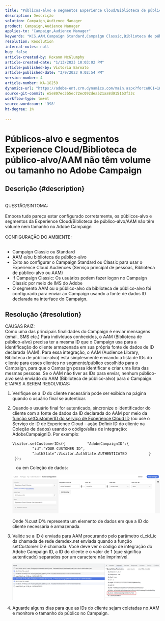 ```yaml
---
title: "Públicos-alvo e segmentos Experience Cloud/Biblioteca de público-alvo/AAM não têm volume ou tamanho no Adobe Campaign"
description: Descrição
solution: Campaign,Audience Manager
product: Campaign,Audience Manager
applies-to: "Campaign,Audience Manager"
keywords: "KCS,AAM,Campaign Standard,Campaign Classic,Biblioteca de público-alvo,Serviço principal de pessoas,Públicos-alvo Experience Cloud"
resolution: Resolution
internal-notes: null
bug: false
article-created-by: Roxann McGlumphy
article-created-date: "1/13/2023 10:03:02 PM"
article-published-by: Victoria Barnato
article-published-date: "3/9/2023 9:02:54 PM"
version-number: 4
article-number: KA-18259
dynamics-url: "https://adobe-ent.crm.dynamics.com/main.aspx?forceUCI=1&pagetype=entityrecord&etn=knowledgearticle&id=39f51709-8e93-ed11-aad1-6045bd006a22"
source-git-commit: e5e807ec3b5ec72ec092dea521aa8d015163f33c
workflow-type: tm+mt
source-wordcount: '398'
ht-degree: 1%

---
```


# Públicos-alvo e segmentos Experience Cloud/Biblioteca de público-alvo/AAM não têm volume ou tamanho no Adobe Campaign

## Descrição {#description}

<br>QUESTÃO/SINTOMA:<br><br>
Embora tudo pareça estar configurado corretamente, os públicos-alvo e segmentos da Experience Cloud/Biblioteca de público-alvo/AAM não têm volume nem tamanho no Adobe Campaign
<br><br>CONFIGURAÇÃO DO AMBIENTE:<br><br>
- Campaign Classic ou Standard
- AAM e/ou biblioteca de público-alvo
- Êxito ao configurar o Campaign Standard ou Classic para usar o Experience Cloud Audiences (Serviço principal de pessoas, Biblioteca de público-alvo ou AAM)
- If Campaign Classic: Os usuários podem fazer logon no Campaign Classic por meio de IMS do Adobe
- O segmento AAM ou o público-alvo da biblioteca de público-alvo foi configurado para enviar ao Campaign usando a fonte de dados ID declarada na interface do Campaign.



## Resolução {#resolution}

CAUSAS RAIZ:<br>
Como uma das principais finalidades do Campaign é enviar mensagens (email, SMS etc.) Para indivíduos conhecidos, o AAM (Biblioteca de público-alvo) precisa ter a mesma ID que o Campaign usa para a identificação do cliente armazenada em sua própria fonte de dados de ID declarada (AAM). Para essa integração, o AAM (Audience Library, Biblioteca de público-alvo) está simplesmente enviando a lista de IDs do cliente para esses clientes no segmento/público escolhido para o Campaign, para que o Campaign possa identificar e criar uma lista das mesmas pessoas. Se o AAM não tiver as IDs para enviar, nenhum público-alvo será enviado do AAM (Biblioteca de público-alvo) para o Campaign.
ETAPAS A SEREM RESOLVIDAS:
1. Verifique se a ID do cliente necessária pode ser exibida na página quando o usuário final se autenticar.
2. Quando o usuário final for autenticado, sincronize o identificador do cliente com a fonte de dados da ID declarada do AAM por meio da [função setCustomerID do serviço de Experience Cloud ID](https://experienceleague.adobe.com/docs/id-service/using/id-service-api/methods/setcustomerids.html?lang=en) (ou use o Serviço de ID de Experience Cloud - ação Definir ID do cliente na Coleção de dados) usando o código/alias de integração: AdobeCampaignID. Por exemplo:






   ```
   Visitor.setCustomerIDs({          "AdobeCampaignID":{              "id":"YOUR CUSTOMER ID",              "authState":Visitor.AuthState.AUTHENTICATED          }      });
   ```







      ou em Coleção de dados:



   ![](assets/4e9305cf-76a5-ec11-983f-0022480b028f.png)

   Onde %custID% representa um elemento de dados em que a ID do cliente necessária é armazenada.


3. Valide se a ID é enviada para AAM procurando pelo parâmetro d_cid_ic da chamada de rede demdex.net enviada quando a função setCustomerID é chamada. Você deve ver o código de integração do Adobe Campaign ID, a ID do cliente e o valor de 1 (que significa autenticado) separados por um caractere não imprimível. 

   ![](assets/4f9305cf-76a5-ec11-983f-0022480b028f.png)
4. Aguarde alguns dias para que as IDs do cliente sejam coletadas no AAM e monitore o tamanho do público no Campaign.



